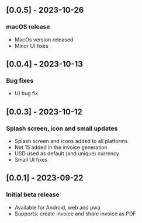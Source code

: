 ## [0.0.5] - 2023-10-26

### macOS release

- MacOs version released
- Minor UI fixes


## [0.0.4] - 2023-10-13

### Bug fixes

- UI bug fix

## [0.0.3] - 2023-10-12

### Splash screen, icon and small updates

- Splash screen and icons added to all platforms
- Net 15 added in the invoice generation
- USD used as default (and unique) currency
- Small UI fixes


## [0.0.1] - 2023-09-22

### Initial beta release

- Available for Android, web and pwa
- Supports: create invoice and share invoice as PDF
